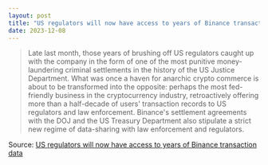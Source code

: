 ```yaml
---
layout: post
title: "US regulators will now have access to years of Binance transaction data"
date: 2023-12-08
---
```


> Late last month, those years of brushing off US regulators caught up with
the company in the form of one of the most punitive money-laundering
criminal settlements in the history of the US Justice Department. What was
once a haven for anarchic crypto commerce is about to be transformed into
the opposite: perhaps the most fed-friendly business in the cryptocurrency
industry, retroactively offering more than a half-decade of users'
transaction records to US regulators and law enforcement. Binance's
settlement agreements with the DOJ and the US Treasury Department also
stipulate a strict new regime of data-sharing with law enforcement and
regulators.

Source: [US regulators will now have access to years of Binance transaction
data](https://arstechnica.com/?p=1989378)

